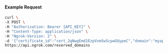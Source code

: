 <!-- Code generated for API Clients. DO NOT EDIT. -->

#### Example Request

```bash
curl \
-X POST \
-H "Authorization: Bearer {API_KEY}" \
-H "Content-Type: application/json" \
-H "Ngrok-Version: 2" \
-d '{"certificate_id":"cert_2qNwgEmd1EzpVxmSwScpwGUypeC","domain":"myapp.mydomain.com","region":"us"}' \
https://api.ngrok.com/reserved_domains
```
